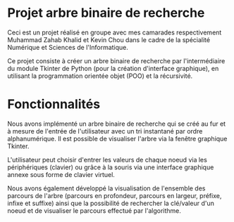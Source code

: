 # Projet arbre binaire de recherche

Ceci est un projet réalisé en groupe avec mes camarades respectivement Muhammad Zahab Khalid et Kevin Chou dans le cadre de la spécialité Numérique et Sciences de l'Informatique.

Ce projet consiste à créer un arbre binaire de recherche par l'intermédiaire du module Tkinter de Python (pour la création d'interface graphique), en utilisant la programmation orientée objet (POO) et la récursivité. 

# Fonctionnalités

Nous avons implémenté un arbre binaire de recherche qui se créé au fur et à mesure de l'entrée de l'utilisateur avec un tri instantané par ordre alphanumérique. Il est possible de visualiser l'arbre via la fenêtre graphique Tkinter.

L'utilisateur peut choisir d'entrer les valeurs de chaque noeud via les périphériques (clavier) ou grâce à la souris via une interface graphique annexe sous forme de clavier virtuel.

Nous avons également développé la visualisation de l'ensemble des parcours de l'arbre (parcours en profondeur, parcours en largeur, préfixe, infixe et suffixe) ainsi que la possibilité de rechercher la clé/valeur d'un noeud et de visualiser le parcours effectué par l'algorithme.
